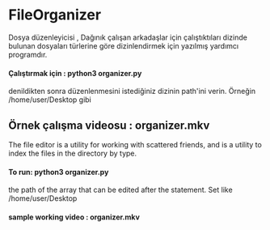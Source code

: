 # FileOrganizer

Dosya düzenleyicisi , Dağınık çalışan arkadaşlar için çalıştıktıları dizinde bulunan dosyaları türlerine göre dizinlendirmek için yazılmış yardımcı programdır.

#### Çalıştırmak için : python3 organizer.py
denildikten sonra düzenlenmesini istediğiniz dizinin path'ini verin. Örneğin /home/user/Desktop gibi

Örnek çalışma videosu : organizer.mkv
-------------------------------------------------------------------------------------------------------

The file editor is a utility for working with scattered friends, and is a utility to index the files in the directory by type.

#### To run: python3 organizer.py
the path of the array that can be edited after the statement. Set like /home/user/Desktop

#### sample working video : organizer.mkv

